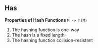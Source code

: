 ## Has 
**Properties of Hash Functions**
`M -> h(M)`
1. The hashing function is one-way
2. The hash is a fixed length
3. The hashing function collision-resistant

